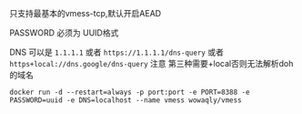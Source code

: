 只支持最基本的vmess-tcp,默认开启AEAD

PASSWORD 必须为 UUID格式

DNS 可以是 ```1.1.1.1``` 或者 ```https://1.1.1.1/dns-query``` 或者 ```https+local://dns.google/dns-query``` 注意 第三种需要+local否则无法解析doh的域名

```shell
docker run -d --restart=always -p port:port -e PORT=8388 -e PASSWORD=uuid -e DNS=localhost --name vmess wowaqly/vmess
```
